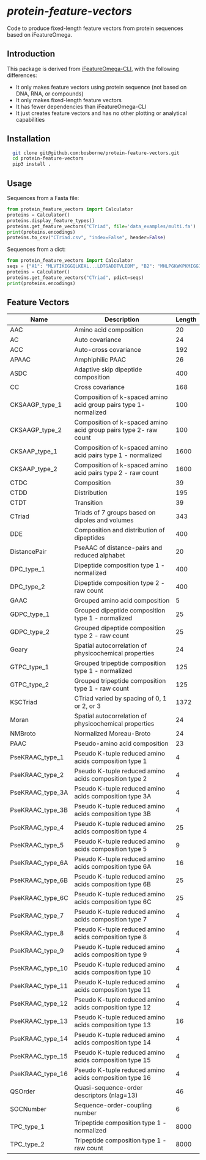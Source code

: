 # *protein-feature-vectors*

Code to produce fixed-length feature vectors from protein sequences based on iFeatureOmega.

## Introduction

This package is derived from [iFeatureOmega-CLI](https://github.com/Superzchen/iFeatureOmega-CLI), with the following differences:

- It only makes feature vectors using protein sequence (not based on DNA, RNA, or compounds)
- It only makes fixed-length feature vectors
- It has fewer dependencies than iFeatureOmega-CLI
- It just creates feature vectors and has no other plotting or analytical capabilities

## Installation

```sh  
  git clone git@github.com:bosborne/protein-feature-vectors.git
  cd protein-feature-vectors
  pip3 install .
```

## Usage

Sequences from a Fasta file:

```python
from protein_feature_vectors import Calculator
proteins = Calculator()
proteins.display_feature_types()
proteins.get_feature_vectors("CTriad", file='data_examples/multi.fa')
print(proteins.encodings)
proteins.to_csv("CTriad.csv", "index=False", header=False)
```

Sequences from a dict:

```python
from protein_feature_vectors import Calculator
seqs = {"A1": "MLVTIKIGGQLKEAL...LDTGADDTVLEDM", "B2": "MHLPGKWKPKMIGGIG....GFIKVRQYDQILVEICGH"}
proteins = Calculator()
proteins.get_feature_vectors("CTriad", pdict=seqs)
print(proteins.encodings)
```

## Feature Vectors

| Name | Description | Length |
|------|-------------|--------|
| AAC | Amino acid composition | 20 |
| AC | Auto covariance | 24 |
| ACC | Auto-cross covariance | 192 |
| APAAC | Amphiphilic PAAC | 26 |
| ASDC | Adaptive skip dipeptide composition | 400 |
| CC | Cross covariance | 168 |
| CKSAAGP_type_1 | Composition of k-spaced amino acid group pairs type 1- normalized | 100 |
| CKSAAGP_type_2 | Composition of k-spaced amino acid group pairs type 2- raw count | 100 |
| CKSAAP_type_1 | Composition of k-spaced amino acid pairs type 1 - normalized | 1600 |
| CKSAAP_type_2 | Composition of k-spaced amino acid pairs type 2 - raw count | 1600 |
| CTDC | Composition | 39 |
| CTDD | Distribution | 195 |
| CTDT | Transition | 39 |
| CTriad | Triads of 7 groups based on dipoles and volumes | 343 |
| DDE | Composition and distribution of dipeptides | 400 |
| DistancePair | PseAAC of distance-pairs and reduced alphabet | 20 |
| DPC_type_1 | Dipeptide composition type 1 - normalized | 400 |
| DPC_type_2 | Dipeptide composition type 2 - raw count | 400 |
| GAAC | Grouped amino acid composition | 5 |
| GDPC_type_1 | Grouped dipeptide composition type 1 - normalized | 25 |
| GDPC_type_2 | Grouped dipeptide composition type 2 - raw count | 25 |
| Geary | Spatial autocorrelation of physicochemical properties | 24 |
| GTPC_type_1 | Grouped tripeptide composition type 1 - normalized | 125 |
| GTPC_type_2 | Grouped tripeptide composition type 1 - raw count | 125 |
| KSCTriad | CTriad varied by spacing of 0, 1 or 2, or 3 | 1372 |
| Moran | Spatial autocorrelation of physicochemical properties | 24 |
| NMBroto | Normalized Moreau-Broto | 24 |
| PAAC | Pseudo-amino acid composition | 23 |
| PseKRAAC_type_1 | Pseudo K-tuple reduced amino acids composition type 1 | 4 |
| PseKRAAC_type_2 | Pseudo K-tuple reduced amino acids composition type 2 | 4 |
| PseKRAAC_type_3A | Pseudo K-tuple reduced amino acids composition type 3A | 4 |
| PseKRAAC_type_3B | Pseudo K-tuple reduced amino acids composition type 3B | 4 |
| PseKRAAC_type_4 | Pseudo K-tuple reduced amino acids composition type 4 | 25 |
| PseKRAAC_type_5 | Pseudo K-tuple reduced amino acids composition type 5 | 9 |
| PseKRAAC_type_6A | Pseudo K-tuple reduced amino acids composition type 6A | 16 |
| PseKRAAC_type_6B | Pseudo K-tuple reduced amino acids composition type 6B | 25 |
| PseKRAAC_type_6C | Pseudo K-tuple reduced amino acids composition type 6C | 25 |
| PseKRAAC_type_7 | Pseudo K-tuple reduced amino acids composition type 7 | 4 |
| PseKRAAC_type_8 | Pseudo K-tuple reduced amino acids composition type 8 | 4 |
| PseKRAAC_type_9 | Pseudo K-tuple reduced amino acids composition type 9 | 4 |
| PseKRAAC_type_10 | Pseudo K-tuple reduced amino acids composition type 10 | 4 |
| PseKRAAC_type_11 | Pseudo K-tuple reduced amino acids composition type 11 | 4 |
| PseKRAAC_type_12 | Pseudo K-tuple reduced amino acids composition type 12 | 4 |
| PseKRAAC_type_13 | Pseudo K-tuple reduced amino acids composition type 13 | 16 |
| PseKRAAC_type_14 | Pseudo K-tuple reduced amino acids composition type 14 | 4 |
| PseKRAAC_type_15 | Pseudo K-tuple reduced amino acids composition type 15 | 4 |
| PseKRAAC_type_16 | Pseudo K-tuple reduced amino acids composition type 16 | 4 |
| QSOrder | Quasi-sequence-order descriptors (nlag=13) | 46 |
| SOCNumber | Sequence-order-coupling number | 6 |
| TPC_type_1 | Tripeptide composition type 1 - normalized | 8000  |
| TPC_type_2 | Tripeptide composition type 1 - raw count | 8000 |
